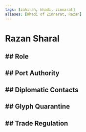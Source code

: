 ```yaml
---
tags: [zahirah, khadi, zinnarat]
aliases: [Khadi of Zinnarat, Razan]
---
```


# Razan Sharal

## ## Role

## ## Port Authority

## ## Diplomatic Contacts

## ## Glyph Quarantine

## ## Trade Regulation
